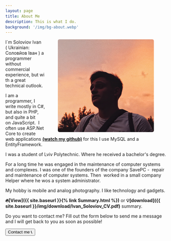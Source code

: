 ```yaml
---
layout: page
title: About Me
description: This is what I do.
background: '/img/bg-about.webp'
---
```

<style>
  .responsive {
  width: 100%;
  height: auto;
}

#myDIV {
  width: 100%;
	display:none;
}

/* Modal */

#myImg {
  border-radius: 5px;
  cursor: pointer;
  transition: 0.3s;
}

#myImg:hover {opacity: 0.7;}

/* The Modal (background) */
.modal {
  display: none; /* Hidden by default */
  position: fixed; /* Stay in place */
  z-index: 1; /* Sit on top */
  padding-top: 100px; /* Location of the box */
  left: 0;
  top: 0;
  width: 100%; /* Full width */
  height: 100%; /* Full height */
  overflow: auto; /* Enable scroll if needed */
  background-color: rgb(0,0,0); /* Fallback color */
  background-color: rgba(0,0,0,0.9); /* Black w/ opacity */
}

/* Modal Content (image) */
.modal-content {
  margin: auto;
  display: block;
  width: 80%;
  max-width: 700px;
}

/* Caption of Modal Image */
#caption {
  margin: auto;
  display: block;
  width: 80%;
  max-width: 700px;
  text-align: center;
  color: #ccc;
  padding: 10px 0;
  height: 150px;
}

/* Add Animation */
.modal-content, #caption {  
  -webkit-animation-name: zoom;
  -webkit-animation-duration: 0.6s;
  animation-name: zoom;
  animation-duration: 0.6s;
}

@-webkit-keyframes zoom {
  from {-webkit-transform:scale(0)} 
  to {-webkit-transform:scale(1)}
}

@keyframes zoom {
  from {transform:scale(0)} 
  to {transform:scale(1)}
}

/* The Close Button */
.close {
  position: absolute;
  top: 15px;
  right: 35px;
  color: #f1f1f1;
  font-size: 40px;
  font-weight: bold;
  transition: 0.3s;
}

.close:hover,
.close:focus {
  color: #bbb;
  text-decoration: none;
  cursor: pointer;
}

/* 100% Image Width on Smaller Screens */
@media only screen and (max-width: 700px){
  .modal-content {
    width: 100%;
  }
}

/* End Modal */

</style>
<p><img alt="Me" id="myImg" src="/img/me.jpeg" class="responsive" style="float:right; margin-left:40px; margin-right:40px; height:290px; width:300px; max-width:600px;" /></p>
<div id="myModal" class="modal">
  <span class="close">&times;</span>
  <img class="modal-content" id="img01">
  <div id="caption"></div>
</div>

<p>I`m Soloviov Ivan (&nbsp;Ukrainian: Соловйов Іван ) a programmer without commercial experience,&nbsp;but&nbsp;with a great technical outlook.&nbsp;</p>
<p>I am a programmer, I write mostly in С#, but also in PHP, and quite a bit on&nbsp;JavaScript.&nbsp;
    I often use ASP.Net Core to create web applications <strong><a href="https://github.com/WarmingZ" target="_blank"> 
        (watch my github)</a>&nbsp;</strong>for this I use MySQL and a EntityFramework.</p>

<p>I was a student of Lviv Polytechnic. Where he received a bachelor&#39;s degree.</p>

<p>For a long time he was engaged in the maintenance of computer systems and complexes.&nbsp;I was one of the founders of the company SavePC -&nbsp;&nbsp;repair and maintenance of computer systems.&nbsp;Then &nbsp;worked in a small company Helper where he wos a&nbsp;system administrator.</p>

<p>My hobby is mobile and analog photography.&nbsp;I like technology and gadgets.</p>

<strong>🔥[View]({{ site.baseurl }}{% link Summary.html %})</strong> or <strong>💡[download]({{ site.baseurl }}/img/download/Ivan_Soloviov_CV.pdf)</strong> summary.

<p>
  Do you want to contact me? Fill out the form below to send me a message and I will get back to you as soon as possible! 
	</p>
<button class="btn btn-primary" title="Double click pls" onclick="myFunction()">Contact me 📞</button>
<div id="myDIV">
<form id="contactform" name="sentMessage" id="contactForm" action="https://formspree.io/f/xayagdov" method="POST">
  <div class="control-group">
    <div class="form-group floating-label-form-group controls">
      <label>Name</label>
      <input type="text" name="name" class="form-control" placeholder="Name" id="name" required data-validation-required-message="Please enter your name.">
      <p class="help-block text-danger"></p>
    </div>
  </div>
  <div class="control-group">
    <div class="form-group floating-label-form-group controls">
      <label>Who you are?</label>
      <input type="text" name="whoAre" class="form-control" placeholder="Who you are?" id="whoAre" required data-validation-required-message="Please enter who you are or what you do.">
      <p class="help-block text-danger"></p>
    </div>
  </div>
  <div class="control-group">
    <div class="form-group floating-label-form-group controls">
      <label>Email Address</label>
      <input type="email" name="email" class="form-control" placeholder="Email Address" id="email" required data-validation-required-message="Please enter your email address.">
      <p class="help-block text-danger"></p>
    </div>
  </div>
  <div class="control-group">
    <div class="form-group floating-label-form-group controls">
      <label>Message</label>
      <textarea rows="5" class="form-control" placeholder="Message" name="message" id="message" required data-validation-required-message="Please enter a message."></textarea>
      <p class="help-block text-danger"></p>
    </div>
  </div>
    <!--the following are optional fields to customize how submissions are processed-->
    <!--The first sets the subject of Formspree notification emails.-->
    <!--The second catches (some) spambots.-->

  <!-- <input type="hidden" name="_subject" value="Sent from blog Contact form." /> -->
  <!-- <input type="text" name="_gotcha" style="display:none" /> -->

    <!--End of optional fields.-->

  <br>
  <div id="success"></div>
  <div class="form-group">
    <input type="submit" class="btn btn-primary" value="Send">
  </div>
</form>
</div>

<script>
function myFunction() {
  var x = document.getElementById("myDIV");
  if (x.style.display === "none") {
    x.style.display = "block";
  } else {
    x.style.display = "none";
  }
}

// Get the modal
var modal = document.getElementById("myModal");

// Get the image and insert it inside the modal - use its "alt" text as a caption
var img = document.getElementById("myImg");
var modalImg = document.getElementById("img01");
var captionText = document.getElementById("caption");
img.onclick = function(){
  modal.style.display = "block";
  modalImg.src = this.src;
  captionText.innerHTML = this.alt;
}

// Get the <span> element that closes the modal
var span = document.getElementsByClassName("close")[0];

// When the user clicks on <span> (x), close the modal
span.onclick = function() { 
  modal.style.display = "none";
}
</script>